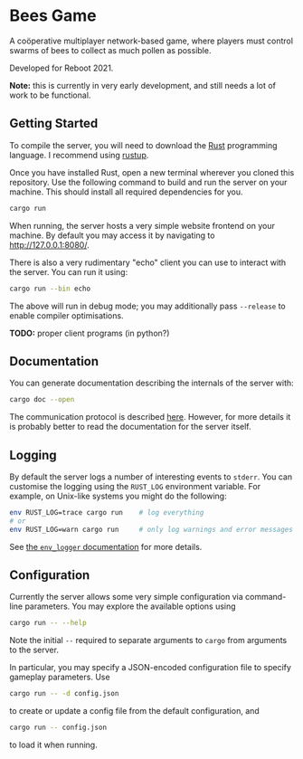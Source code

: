 # Bees Game

A coöperative multiplayer network-based game,
where players must control swarms of bees
to collect as much pollen as possible.

Developed for Reboot 2021.

**Note:** this is currently in very early development,
and still needs a lot of work to be functional.

## Getting Started

To compile the server, you will need to download
the [Rust](https://www.rust-lang.org/) programming language.
I recommend using [rustup](https://rustup.rs/).

Once you have installed Rust, open a new terminal
wherever you cloned this repository.
Use the following command to build and run the server on your machine.
This should install all required dependencies for you.
```sh
cargo run
```

When running, the server hosts a very simple website frontend on your machine.
By default you may access it by navigating to http://127.0.0.1:8080/.

There is also a very rudimentary "echo" client
you can use to interact with the server.
You can run it using:
```sh
cargo run --bin echo
```

The above will run in debug mode;
you may additionally pass `--release` to enable compiler optimisations.

**TODO:** proper client programs (in python?)

## Documentation

You can generate documentation describing the internals of the server with:

```sh
cargo doc --open
```

The communication protocol is described [here](protocol.md).
However, for more details it is probably better
to read the documentation for the server itself.

## Logging

By default the server logs a number of interesting events to `stderr`.
You can customise the logging using the `RUST_LOG` environment variable.
For example, on Unix-like systems you might do the following:

```sh
env RUST_LOG=trace cargo run    # log everything
# or
env RUST_LOG=warn cargo run     # only log warnings and error messages
```

See [the `env_logger` documentation](https://docs.rs/env_logger)
for more details.

## Configuration

Currently the server allows some very simple configuration
via command-line parameters.
You may explore the available options using
```sh
cargo run -- --help
```

Note the initial `--` required to separate
arguments to `cargo` from arguments to the server.

In particular, you may specify a JSON-encoded configuration file
to specify gameplay parameters.
Use
```sh
cargo run -- -d config.json
```
to create or update a config file from the default configuration, and
```sh
cargo run -- config.json
```
to load it when running.
